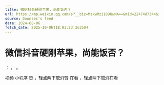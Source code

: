 ```yaml
---
title: 微信抖音硬刚苹果，尚能饭否？
url: https://mp.weixin.qq.com/s?__biz=MzkwMzI1ODUwNA==&mid=2247487344&idx=1&sn=823032973470ce93c1f0203a1f838bfa
source: Doonsec's feed
date: 2024-08-06
fetch_date: 2025-10-06T18:01:23.363504
---
```


# 微信抖音硬刚苹果，尚能饭否？

：
，
。

视频
小程序
赞
，轻点两下取消赞
在看
，轻点两下取消在看